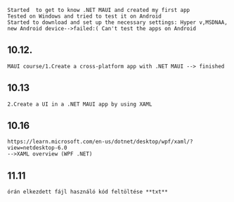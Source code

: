     Started  to get to know .NET MAUI and created my first app
    Tested on Windows and tried to test it on Android
    Started to download and set up the necessary settings: Hyper v,MSDNAA, new Android device-->failed:( Can't test the apps on Android
## 10.12.
    MAUI course/1.Create a cross-platform app with .NET MAUI --> finished
## 10.13
    2.Create a UI in a .NET MAUI app by using XAML
## 10.16
    https://learn.microsoft.com/en-us/dotnet/desktop/wpf/xaml/?view=netdesktop-6.0
    -->XAML overview (WPF .NET)
## 11.11
    órán elkezdett fájl használó kód feltöltése **txt**
